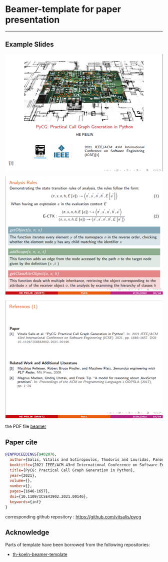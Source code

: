 # Beamer-template for paper presentation 
---------------------------------------------
## Example Slides

![](./Images/titlepage.png)

![](./Images/picture2.png)

![](./Images/reference.png)

the PDF file [beamer](./beamer.pdf)
## Paper cite
```bibtex
@INPROCEEDINGS{9402076,
  author={Salis, Vitalis and Sotiropoulos, Thodoris and Louridas, Panos and Spinellis, Diomidis and Mitropoulos, Dimitris},
  booktitle={2021 IEEE/ACM 43rd International Conference on Software Engineering (ICSE)}, 
  title={PyCG: Practical Call Graph Generation in Python}, 
  year={2021},
  volume={},
  number={},
  pages={1646-1657},
  doi={10.1109/ICSE43902.2021.00146},
  keywords={inf}
}
```
corresponding github repository : https://github.com/vitsalis/pycg

## Acknowledge
Parts of template have been borrowed from the following repositories:
- [th-koeln-beamer-template](https://github.com/drocheam/th-koeln-beamer-template)
